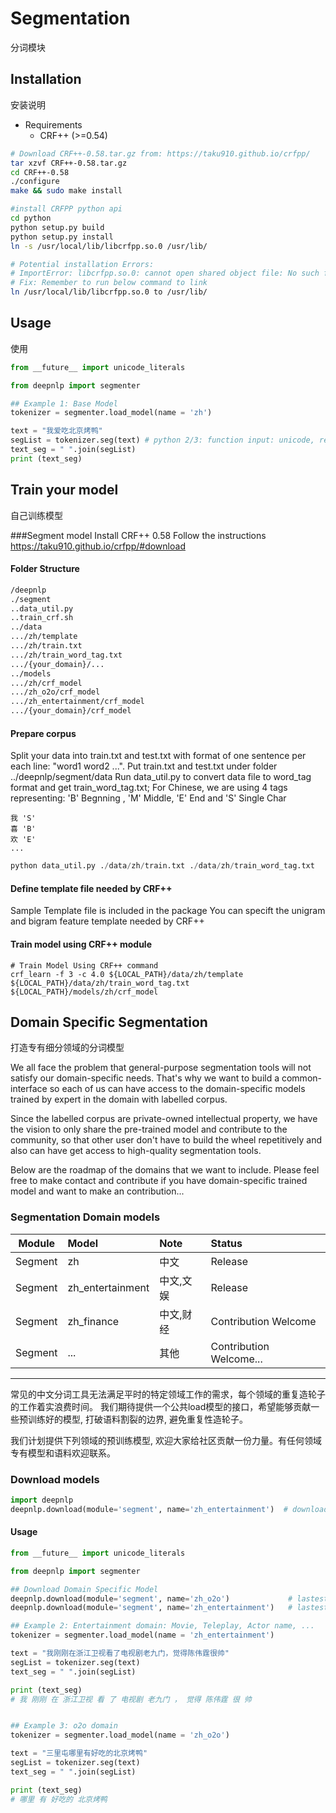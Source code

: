 Segmentation 
==================
分词模块

Installation
---------------
安装说明

* Requirements
    * CRF++ (>=0.54)

```Bash
# Download CRF++-0.58.tar.gz from: https://taku910.github.io/crfpp/
tar xzvf CRF++-0.58.tar.gz
cd CRF++-0.58
./configure
make && sudo make install

#install CRFPP python api
cd python
python setup.py build
python setup.py install
ln -s /usr/local/lib/libcrfpp.so.0 /usr/lib/

# Potential installation Errors: 
# ImportError: libcrfpp.so.0: cannot open shared object file: No such file or directory
# Fix: Remember to run below command to link
ln /usr/local/lib/libcrfpp.so.0 to /usr/lib/
```

Usage
--------------------
使用

```python
from __future__ import unicode_literals

from deepnlp import segmenter

## Example 1: Base Model
tokenizer = segmenter.load_model(name = 'zh')

text = "我爱吃北京烤鸭"
segList = tokenizer.seg(text) # python 2/3: function input: unicode, return unicode
text_seg = " ".join(segList)
print (text_seg)

```

Train your model
--------------------
自己训练模型

###Segment model
Install CRF++ 0.58
Follow the instructions
https://taku910.github.io/crfpp/#download

#### Folder Structure
```Bash
/deepnlp
./segment
..data_util.py
..train_crf.sh
../data
.../zh/template
.../zh/train.txt
.../zh/train_word_tag.txt
.../{your_domain}/...
../models
.../zh/crf_model
.../zh_o2o/crf_model
.../zh_entertainment/crf_model
.../{your_domain}/crf_model

```

#### Prepare corpus
Split your data into train.txt and test.txt with format of one sentence per each line: "word1 word2 ...".
Put train.txt and test.txt under folder ../deepnlp/segment/data
Run data_util.py to convert data file to word_tag format and get train_word_tag.txt;
For Chinese, we are using 4 tags representing: 'B' Begnning , 'M' Middle, 'E' End and 'S' Single Char
```shell
我 'S'
喜 'B'
欢 'E'
...
```

```python
python data_util.py ./data/zh/train.txt ./data/zh/train_word_tag.txt
```

#### Define template file needed by CRF++
Sample Template file is included in the package
You can specift the unigram and bigram feature template needed by CRF++

#### Train model using CRF++ module
```shell
# Train Model Using CRF++ command
crf_learn -f 3 -c 4.0 ${LOCAL_PATH}/data/zh/template ${LOCAL_PATH}/data/zh/train_word_tag.txt ${LOCAL_PATH}/models/zh/crf_model
```

Domain Specific Segmentation
----------------------------
打造专有细分领域的分词模型

We all face the problem that general-purpose segmentation tools will not
satisfy our domain-specific needs. That's why we want to build a common-interface
so each of us can have access to the domain-specific models trained by expert in the domain with
labelled corpus.

Since the labelled corpus are private-owned intellectual property, we have the vision to only share the pre-trained model and contribute
to the community, so that other user don't have to build the wheel repetitively and also can have get access to high-quality segmentation tools.

Below are the roadmap of the domains that we want to include.
Please feel free to make contact and contribute if you have domain-specific trained model and want to make an contribution...

### Segmentation Domain models

| Module        | Model            | Note      | Status               |
| ------------- |:-----------------|:----------|:---------------------|
| Segment       | zh               | 中文       | Release  |
| Segment       | zh_entertainment | 中文,文娱   | Release  |
| Segment       | zh_finance       | 中文,财经   | Contribution Welcome  |
| Segment       | ... | 其他 |Contribution Welcome... |


----------------------------
常见的中文分词工具无法满足平时的特定领域工作的需求，每个领域的重复造轮子的工作着实浪费时间。
我们期待提供一个公共load模型的接口，希望能够贡献一些预训练好的模型, 打破语料割裂的边界, 避免重复性造轮子。

我们计划提供下列领域的预训练模型, 欢迎大家给社区贡献一份力量。有任何领域专有模型和语料欢迎联系。


### Download models

```python
import deepnlp
deepnlp.download(module='segment', name='zh_entertainment')  # download the entertainment model

```

#### Usage
```python
from __future__ import unicode_literals

from deepnlp import segmenter

## Download Domain Specific Model
deepnlp.download(module='segment', name='zh_o2o')             # lastest master branch on github
deepnlp.download(module='segment', name='zh_entertainment')   # lastest master branch on github

## Example 2: Entertainment domain: Movie, Teleplay, Actor name, ...
tokenizer = segmenter.load_model(name = 'zh_entertainment')

text = "我刚刚在浙江卫视看了电视剧老九门，觉得陈伟霆很帅"
segList = tokenizer.seg(text)
text_seg = " ".join(segList)

print (text_seg)
# 我 刚刚 在 浙江卫视 看 了 电视剧 老九门 ， 觉得 陈伟霆 很 帅


## Example 3: o2o domain
tokenizer = segmenter.load_model(name = 'zh_o2o')

text = "三里屯哪里有好吃的北京烤鸭"
segList = tokenizer.seg(text)
text_seg = " ".join(segList)

print (text_seg)
# 哪里 有 好吃的 北京烤鸭

```





